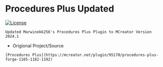 # Procedures Plus Updated

[![License](https://img.shields.io/badge/License-MIT-blue.svg)](https://github.com/chicken647/procedureplusfork/blob/master/LICENSE)

```
Updated Marwinekk256's Procedures Plus Plugin to MCreator Version 2024.1
```

* Origional Project/Source 
```
[Procedures Plus](https://mcreator.net/plugin/95170/procedures-plus-forge-1165-1182-1192)
```